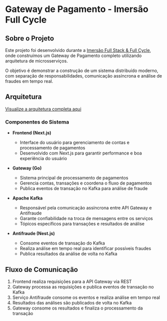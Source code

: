 # Gateway de Pagamento - Imersão Full Cycle

## Sobre o Projeto

Este projeto foi desenvolvido durante a [Imersão Full Stack & Full Cycle](https://imersao.fullcycle.com.br/evento/), onde construímos um Gateway de Pagamento completo utilizando arquitetura de microsserviços.

O objetivo é demonstrar a construção de um sistema distribuído moderno, com separação de responsabilidades, comunicação assíncrona e análise de fraudes em tempo real.

## Arquitetura

[Visualize a arquitetura completa aqui](https://link.excalidraw.com/readonly/Nrz6WjyTrn7IY8ZkrZHy)

### Componentes do Sistema

- **Frontend (Next.js)**

  - Interface do usuário para gerenciamento de contas e processamento de pagamentos
  - Desenvolvido com Next.js para garantir performance e boa experiência do usuário

- **Gateway (Go)**

  - Sistema principal de processamento de pagamentos
  - Gerencia contas, transações e coordena o fluxo de pagamentos
  - Publica eventos de transação no Kafka para análise de fraude

- **Apache Kafka**

  - Responsável pela comunicação assíncrona entre API Gateway e Antifraude
  - Garante confiabilidade na troca de mensagens entre os serviços
  - Tópicos específicos para transações e resultados de análise

- **Antifraude (Nest.js)**
  - Consome eventos de transação do Kafka
  - Realiza análise em tempo real para identificar possíveis fraudes
  - Publica resultados da análise de volta no Kafka

## Fluxo de Comunicação

1.  Frontend realiza requisições para a API Gateway via REST
2.  Gateway processa as requisições e publica eventos de transação no Kafka
3.  Serviço Antifraude consome os eventos e realiza análise em tempo real
4.  Resultados das análises são publicados de volta no Kafka
5.  Gateway consome os resultados e finaliza o processamento da transação
